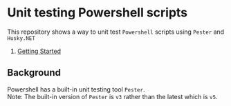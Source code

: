 # Unit testing Powershell scripts

This repository shows a way to unit test `Powershell` scripts using `Pester` and `Husky.NET`

1. [Getting Started](.docs/getting-started.md)

## Background

Powershell has a built-in unit testing tool `Pester`.
<br>Note: The built-in version of `Pester` is `v3` rather than the latest which is `v5`.
